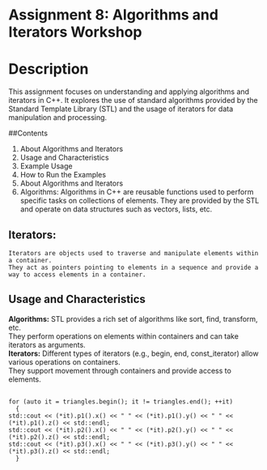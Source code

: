# Assignment 8: Algorithms and Iterators Workshop


# Description
This assignment focuses on understanding and applying algorithms and iterators in C++. It explores the use of standard algorithms provided by 
the Standard Template Library (STL) and the usage of iterators for data manipulation and processing.

##Contents
1) About Algorithms and Iterators
2) Usage and Characteristics
3) Example Usage
4) How to Run the Examples
5) About Algorithms and Iterators
6) Algorithms: Algorithms in C++ are reusable functions used to perform specific tasks on collections of elements. They are provided by the STL 
and operate on data structures such as vectors, lists, etc.

## Iterators: 
    Iterators are objects used to traverse and manipulate elements within a container.
    They act as pointers pointing to elements in a sequence and provide a way to access elements in a container.

## **Usage and Characteristics**
**Algorithms:**
STL provides a rich set of algorithms like sort, find, transform, etc.<br>
They perform operations on elements within containers and can take iterators as arguments.<br>
**Iterators:**
Different types of iterators (e.g., begin, end, const_iterator) allow various operations on containers.<br>
They support movement through containers and provide access to elements.<br>
##
    for (auto it = triangles.begin(); it != triangles.end(); ++it)
      {
    std::cout << (*it).p1().x() << " " << (*it).p1().y() << " " << (*it).p1().z() << std::endl;
    std::cout << (*it).p2().x() << " " << (*it).p2().y() << " " << (*it).p2().z() << std::endl;
    std::cout << (*it).p3().x() << " " << (*it).p3().y() << " " << (*it).p3().z() << std::endl;
      }
